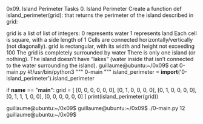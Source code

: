 0x09. Island Perimeter
Tasks
0. Island Perimeter
Create a function def island_perimeter(grid): that returns the perimeter of the island described in grid:

 grid is a list of list of integers:
 0 represents water
 1 represents land
 Each cell is square, with a side length of 1
 Cells are connected horizontally/vertically (not diagonally).
 grid is rectangular, with its width and height not exceeding 100
 The grid is completely surrounded by water
 There is only one island (or nothing).
 The island doesn’t have “lakes” (water inside that isn’t connected to the water surrounding the island).
guillaume@ubuntu:~/0x09$ cat 0-main.py
#!/usr/bin/python3
"""
0-main
"""
island_perimeter = __import__('0-island_perimeter').island_perimeter

if __name__ == "__main__":
    grid = [
        [0, 0, 0, 0, 0, 0],
        [0, 1, 0, 0, 0, 0],
        [0, 1, 0, 0, 0, 0],
        [0, 1, 1, 1, 0, 0],
        [0, 0, 0, 0, 0, 0]
    ]
    print(island_perimeter(grid))

guillaume@ubuntu:~/0x09$ 
guillaume@ubuntu:~/0x09$ ./0-main.py
12
guillaume@ubuntu:~/0x09$ 